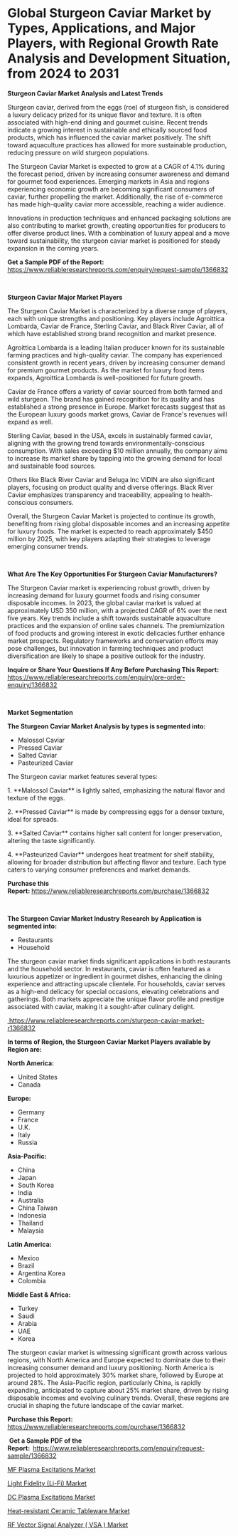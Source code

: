 <p><h1>Global Sturgeon Caviar Market by Types, Applications, and Major Players, with Regional Growth Rate Analysis and Development Situation, from 2024 to 2031</h1></p><p><strong>Sturgeon Caviar Market Analysis and Latest Trends</strong></p>
<p><p>Sturgeon caviar, derived from the eggs (roe) of sturgeon fish, is considered a luxury delicacy prized for its unique flavor and texture. It is often associated with high-end dining and gourmet cuisine. Recent trends indicate a growing interest in sustainable and ethically sourced food products, which has influenced the caviar market positively. The shift toward aquaculture practices has allowed for more sustainable production, reducing pressure on wild sturgeon populations.</p><p>The Sturgeon Caviar Market is expected to grow at a CAGR of 4.1% during the forecast period, driven by increasing consumer awareness and demand for gourmet food experiences. Emerging markets in Asia and regions experiencing economic growth are becoming significant consumers of caviar, further propelling the market. Additionally, the rise of e-commerce has made high-quality caviar more accessible, reaching a wider audience. </p><p>Innovations in production techniques and enhanced packaging solutions are also contributing to market growth, creating opportunities for producers to offer diverse product lines. With a combination of luxury appeal and a move toward sustainability, the sturgeon caviar market is positioned for steady expansion in the coming years.</p></p>
<p><strong>Get a Sample PDF of the Report:&nbsp;</strong> <a href="https://www.reliableresearchreports.com/enquiry/request-sample/1366832?utm_campaign=8&utm_medium=2&utm_source=Github&utm_content=ia&utm_term=11102024&utm_id=sturgeon-caviar">https://www.reliableresearchreports.com/enquiry/request-sample/1366832</a></p>
<p>&nbsp;</p>
<p><strong>Sturgeon Caviar Major Market Players</strong></p>
<p><p>The Sturgeon Caviar Market is characterized by a diverse range of players, each with unique strengths and positioning. Key players include Agroittica Lombarda, Caviar de France, Sterling Caviar, and Black River Caviar, all of which have established strong brand recognition and market presence.</p><p>Agroittica Lombarda is a leading Italian producer known for its sustainable farming practices and high-quality caviar. The company has experienced consistent growth in recent years, driven by increasing consumer demand for premium gourmet products. As the market for luxury food items expands, Agroittica Lombarda is well-positioned for future growth.</p><p>Caviar de France offers a variety of caviar sourced from both farmed and wild sturgeon. The brand has gained recognition for its quality and has established a strong presence in Europe. Market forecasts suggest that as the European luxury goods market grows, Caviar de France's revenues will expand as well.</p><p>Sterling Caviar, based in the USA, excels in sustainably farmed caviar, aligning with the growing trend towards environmentally-conscious consumption. With sales exceeding $10 million annually, the company aims to increase its market share by tapping into the growing demand for local and sustainable food sources.</p><p>Others like Black River Caviar and Beluga Inc VIDIN are also significant players, focusing on product quality and diverse offerings. Black River Caviar emphasizes transparency and traceability, appealing to health-conscious consumers.</p><p>Overall, the Sturgeon Caviar Market is projected to continue its growth, benefiting from rising global disposable incomes and an increasing appetite for luxury foods. The market is expected to reach approximately $450 million by 2025, with key players adapting their strategies to leverage emerging consumer trends.</p></p>
<p>&nbsp;</p>
<p><strong>What Are The Key Opportunities For Sturgeon Caviar Manufacturers?</strong></p>
<p><p>The Sturgeon Caviar market is experiencing robust growth, driven by increasing demand for luxury gourmet foods and rising consumer disposable incomes. In 2023, the global caviar market is valued at approximately USD 350 million, with a projected CAGR of 6% over the next five years. Key trends include a shift towards sustainable aquaculture practices and the expansion of online sales channels. The premiumization of food products and growing interest in exotic delicacies further enhance market prospects. Regulatory frameworks and conservation efforts may pose challenges, but innovation in farming techniques and product diversification are likely to shape a positive outlook for the industry.</p></p>
<p><strong>Inquire or Share Your Questions If Any Before Purchasing This Report:</strong> <a href="https://www.reliableresearchreports.com/enquiry/pre-order-enquiry/1366832?utm_campaign=8&utm_medium=2&utm_source=Github&utm_content=ia&utm_term=11102024&utm_id=sturgeon-caviar">https://www.reliableresearchreports.com/enquiry/pre-order-enquiry/1366832</a></p>
<p>&nbsp;</p>
<p><strong>Market Segmentation</strong></p>
<p><strong>The Sturgeon Caviar Market Analysis by types is segmented into:</strong></p>
<p><ul><li>Malossol Caviar</li><li>Pressed Caviar</li><li>Salted Caviar</li><li>Pasteurized Caviar</li></ul></p>
<p><p>The Sturgeon caviar market features several types: </p><p>1. **Malossol Caviar** is lightly salted, emphasizing the natural flavor and texture of the eggs.</p><p>2. **Pressed Caviar** is made by compressing eggs for a denser texture, ideal for spreads.</p><p>3. **Salted Caviar** contains higher salt content for longer preservation, altering the taste significantly.</p><p>4. **Pasteurized Caviar** undergoes heat treatment for shelf stability, allowing for broader distribution but affecting flavor and texture. Each type caters to varying consumer preferences and market demands.</p></p>
<p><strong>Purchase this Report:&nbsp;</strong><a href="https://www.reliableresearchreports.com/purchase/1366832?utm_campaign=8&utm_medium=2&utm_source=Github&utm_content=ia&utm_term=11102024&utm_id=sturgeon-caviar">https://www.reliableresearchreports.com/purchase/1366832</a></p>
<p>&nbsp;</p>
<p><strong>The Sturgeon Caviar Market Industry Research by Application is segmented into:</strong></p>
<p><ul><li>Restaurants</li><li>Household</li></ul></p>
<p><p>The sturgeon caviar market finds significant applications in both restaurants and the household sector. In restaurants, caviar is often featured as a luxurious appetizer or ingredient in gourmet dishes, enhancing the dining experience and attracting upscale clientele. For households, caviar serves as a high-end delicacy for special occasions, elevating celebrations and gatherings. Both markets appreciate the unique flavor profile and prestige associated with caviar, making it a sought-after culinary delight.</p></p>
<p><a href="https://www.reliableresearchreports.com/sturgeon-caviar-market-r1366832?utm_campaign=8&utm_medium=2&utm_source=Github&utm_content=ia&utm_term=11102024&utm_id=sturgeon-caviar">&nbsp;https://www.reliableresearchreports.com/sturgeon-caviar-market-r1366832</a></p>
<p><strong>In terms of Region, the Sturgeon Caviar Market Players available by Region are:</strong></p>
<p>
    <p> <strong> North America: </strong>
        <ul>
            <li>United States</li>
            <li>Canada</li>
        </ul>
        </p> 
    <p> <strong> Europe: </strong>
        <ul>
            <li>Germany</li>
            <li>France</li>
            <li>U.K.</li>
            <li>Italy</li>
            <li>Russia</li>
        </ul>
        </p> 
    <p> <strong> Asia-Pacific: </strong>
        <ul>
            <li>China</li>
            <li>Japan</li>
            <li>South Korea</li>
            <li>India</li>
            <li>Australia</li>
            <li>China Taiwan</li>
            <li>Indonesia</li>
            <li>Thailand</li>
            <li>Malaysia</li>
        </ul>
        </p> 
    <p> <strong> Latin America: </strong>
        <ul>
            <li>Mexico</li>
            <li>Brazil</li>
            <li>Argentina Korea</li>
            <li>Colombia</li>
        </ul>
        </p> 
    <p> <strong> Middle East & Africa: </strong>
        <ul>
            <li>Turkey</li>
            <li>Saudi</li>
            <li>Arabia</li>
            <li>UAE</li>
            <li>Korea</li>
        </ul>
    </p>
    </p>
<p><p>The sturgeon caviar market is witnessing significant growth across various regions, with North America and Europe expected to dominate due to their increasing consumer demand and luxury positioning. North America is projected to hold approximately 30% market share, followed by Europe at around 28%. The Asia-Pacific region, particularly China, is rapidly expanding, anticipated to capture about 25% market share, driven by rising disposable incomes and evolving culinary trends. Overall, these regions are crucial in shaping the future landscape of the caviar market.</p></p>
<p><strong>Purchase this Report: </strong><a href="https://www.reliableresearchreports.com/purchase/1366832?utm_campaign=8&utm_medium=2&utm_source=Github&utm_content=ia&utm_term=11102024&utm_id=sturgeon-caviar">https://www.reliableresearchreports.com/purchase/1366832</a></p>
<p>&nbsp;<strong>Get a Sample PDF of the Report:&nbsp;&nbsp;</strong><a href="https://www.reliableresearchreports.com/enquiry/request-sample/1366832?utm_campaign=8&utm_medium=2&utm_source=Github&utm_content=ia&utm_term=11102024&utm_id=sturgeon-caviar">https://www.reliableresearchreports.com/enquiry/request-sample/1366832</a></p>
<p><strong></strong></p>
<p><p><a href="https://www.linkedin.com/pulse/mf-plasma-excitations-market-global-insights-regional-analysis-n76fc?utm_campaign=8&utm_medium=2&utm_source=Github&utm_content=ia&utm_term=11102024&utm_id=sturgeon-caviar">MF Plasma Excitations Market</a></p><p><a href="https://issuu.com/reportprime-2/docs/light-fidelity-li-fi-market-size-20_2b8f0d5b340030?utm_campaign=8&utm_medium=2&utm_source=Github&utm_content=ia&utm_term=11102024&utm_id=sturgeon-caviar">Light Fidelity (Li-Fi) Market</a></p><p><a href="https://www.linkedin.com/pulse/dc-plasma-excitations-market-insights-product-type-application-ty6ac?utm_campaign=8&utm_medium=2&utm_source=Github&utm_content=ia&utm_term=11102024&utm_id=sturgeon-caviar">DC Plasma Excitations Market</a></p><p><a href="https://www.linkedin.com/pulse/heat-resistant-ceramic-tableware-market-evolution-future-outlook-onrne?utm_campaign=8&utm_medium=2&utm_source=Github&utm_content=ia&utm_term=11102024&utm_id=sturgeon-caviar">Heat-resistant Ceramic Tableware Market</a></p><p><a href="https://issuu.com/reportprime-2/docs/rf-vector-signal-analyzer-vsa-marke_cf3d5b43fb8cad?utm_campaign=8&utm_medium=2&utm_source=Github&utm_content=ia&utm_term=11102024&utm_id=sturgeon-caviar">RF Vector Signal Analyzer ( VSA ) Market</a></p></p>